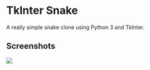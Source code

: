 TkInter Snake
=============

A really simple snake clone using Python 3 and TkInter.

Screenshots
-----------

![](http://i.imgur.com/2DBNXdc.gif)
